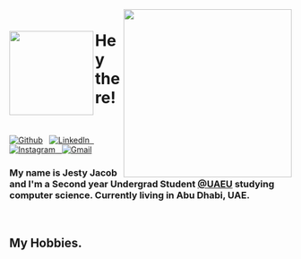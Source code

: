 <img align='right' src='https://64.media.tumblr.com/580ff5e5d8fe4c789608372fb28604e4/tumblr_pb3lb40nPW1ukqz3ao1_540.gifv' width='300'>

# <img align = left src="https://media0.giphy.com/media/XUW0Q2r7yhTUJiMIHd/giphy.gif?cid=790b7611101ea743a396460c4dda2aec9ae90d99af7335d9&rid=giphy.gif&ct=s" width = 150 /> **Hey there!**

<br>

<p><a href="https://github.com/n01syboii" target="_blank"><img alt="Github" src="https://img.shields.io/badge/GitHub-%2312100E.svg?&style=for-the-badge&logo=Github&logoColor=white" /></a> &nbsp; <a href="https://www.linkedin.com/in/jestyjacob" target="_blank"><img alt="LinkedIn" src="https://img.shields.io/badge/linkedin-%230077B5.svg?&style=for-the-badge&logo=linkedin&logoColor=white" /> &nbsp; <a href="https://www.instagram.com/n01syboii" target="_blank"><img alt="Instagram" src="https://img.shields.io/badge/Instagram-E4405F.svg?&style=for-the-badge&logo=instagram&logoColor=white" /> &nbsp; <a href="jestyjacob8@gmail.com" target="_blank"><img alt="Gmail" src="https://img.shields.io/badge/Gmail-B92B27.svg?&style=for-the-badge&logo=google&logoColor=white" /></a>

<br>

### My name is Jesty Jacob and I'm a Second year Undergrad Student [@UAEU](https://www.uaeu.ac.ae/en/) studying computer science. Currently living in Abu Dhabi, UAE.

<br>

## **My Hobbies.**

<!--
**n01syboii/n01syboii** is a ✨ _special_ ✨ repository because its `README.md` (this file) appears on your GitHub profile.

Here are some ideas to get you started:

- 🔭 I’m currently working on ...
- 🌱 I’m currently learning ...
- 👯 I’m looking to collaborate on ...
- 🤔 I’m looking for help with ...
- 💬 Ask me about ...
- 📫 How to reach me: ...
- 😄 Pronouns: ...
- ⚡ Fun fact: ...

-->
